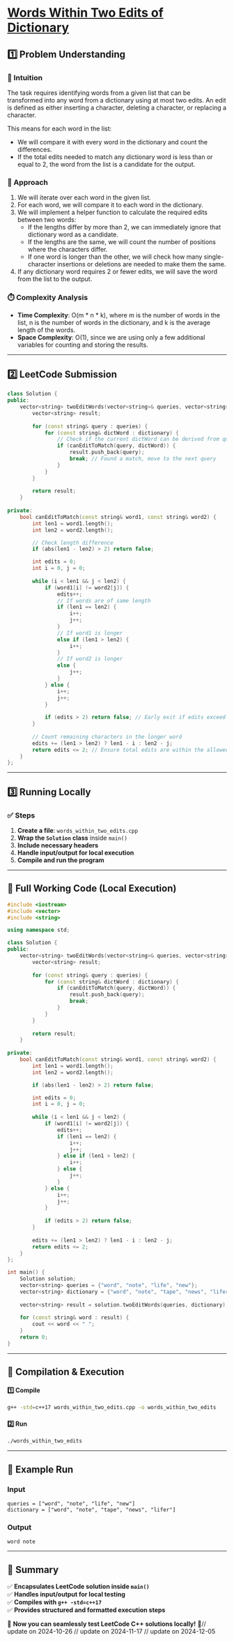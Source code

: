 # **[Words Within Two Edits of Dictionary](https://leetcode.com/problems/words-within-two-edits-of-dictionary/description/)**  

## **1️⃣ Problem Understanding**  
### **📌 Intuition**  
The task requires identifying words from a given list that can be transformed into any word from a dictionary using at most two edits. An edit is defined as either inserting a character, deleting a character, or replacing a character. 

This means for each word in the list:
- We will compare it with every word in the dictionary and count the differences.
- If the total edits needed to match any dictionary word is less than or equal to 2, the word from the list is a candidate for the output.

### **🚀 Approach**  
1. We will iterate over each word in the given list.
2. For each word, we will compare it to each word in the dictionary.
3. We will implement a helper function to calculate the required edits between two words:
   - If the lengths differ by more than 2, we can immediately ignore that dictionary word as a candidate.
   - If the lengths are the same, we will count the number of positions where the characters differ.
   - If one word is longer than the other, we will check how many single-character insertions or deletions are needed to make them the same.
4. If any dictionary word requires 2 or fewer edits, we will save the word from the list to the output.

### **⏱️ Complexity Analysis**  
- **Time Complexity**: O(m * n * k), where m is the number of words in the list, n is the number of words in the dictionary, and k is the average length of the words. 
- **Space Complexity**: O(1), since we are using only a few additional variables for counting and storing the results.

---  

## **2️⃣ LeetCode Submission**  
```cpp
class Solution {
public:
    vector<string> twoEditWords(vector<string>& queries, vector<string>& dictionary) {
        vector<string> result;
        
        for (const string& query : queries) {
            for (const string& dictWord : dictionary) {
                // Check if the current dictWord can be derived from query within 2 edits.
                if (canEditToMatch(query, dictWord)) {
                    result.push_back(query);
                    break; // Found a match, move to the next query
                }
            }
        }
        
        return result;
    }
    
private:
    bool canEditToMatch(const string& word1, const string& word2) {
        int len1 = word1.length();
        int len2 = word2.length();

        // Check length difference
        if (abs(len1 - len2) > 2) return false;

        int edits = 0;
        int i = 0, j = 0;
        
        while (i < len1 && j < len2) {
            if (word1[i] != word2[j]) {
                edits++;
                // If words are of same length
                if (len1 == len2) {
                    i++;
                    j++;
                } 
                // If word1 is longer
                else if (len1 > len2) {
                    i++;
                } 
                // If word2 is longer
                else {
                    j++;
                }
            } else {
                i++;
                j++;
            }
            
            if (edits > 2) return false; // Early exit if edits exceed 2
        }
        
        // Count remaining characters in the longer word
        edits += (len1 > len2) ? len1 - i : len2 - j;
        return edits <= 2; // Ensure total edits are within the allowed range
    }
};  
```  

---  

## **3️⃣ Running Locally**  
### **✅ Steps**  
1. **Create a file**: `words_within_two_edits.cpp`  
2. **Wrap the `Solution` class** inside `main()`  
3. **Include necessary headers**  
4. **Handle input/output for local execution**  
5. **Compile and run the program**  

---  

## **📝 Full Working Code (Local Execution)**  
```cpp
#include <iostream>
#include <vector>
#include <string>

using namespace std;

class Solution {
public:
    vector<string> twoEditWords(vector<string>& queries, vector<string>& dictionary) {
        vector<string> result;
        
        for (const string& query : queries) {
            for (const string& dictWord : dictionary) {
                if (canEditToMatch(query, dictWord)) {
                    result.push_back(query);
                    break;
                }
            }
        }
        
        return result;
    }
    
private:
    bool canEditToMatch(const string& word1, const string& word2) {
        int len1 = word1.length();
        int len2 = word2.length();

        if (abs(len1 - len2) > 2) return false;

        int edits = 0;
        int i = 0, j = 0;
        
        while (i < len1 && j < len2) {
            if (word1[i] != word2[j]) {
                edits++;
                if (len1 == len2) {
                    i++;
                    j++;
                } else if (len1 > len2) {
                    i++;
                } else {
                    j++;
                }
            } else {
                i++;
                j++;
            }
            
            if (edits > 2) return false; 
        }
        
        edits += (len1 > len2) ? len1 - i : len2 - j;
        return edits <= 2; 
    }
};

int main() {
    Solution solution;
    vector<string> queries = {"word", "note", "life", "new"};
    vector<string> dictionary = {"word", "note", "tape", "news", "lifer"};
    
    vector<string> result = solution.twoEditWords(queries, dictionary);
    
    for (const string& word : result) {
        cout << word << " ";
    }
    return 0;
}
```  

---  

## **🔧 Compilation & Execution**  
#### **1️⃣ Compile**  
```bash
g++ -std=c++17 words_within_two_edits.cpp -o words_within_two_edits
```  

#### **2️⃣ Run**  
```bash
./words_within_two_edits
```  

---  

## **🎯 Example Run**  
### **Input**  
```
queries = ["word", "note", "life", "new"]
dictionary = ["word", "note", "tape", "news", "lifer"]
```  
### **Output**  
```
word note 
```  

---  

## **📌 Summary**  
✅ **Encapsulates LeetCode solution inside `main()`**  
✅ **Handles input/output for local testing**  
✅ **Compiles with `g++ -std=c++17`**  
✅ **Provides structured and formatted execution steps**  

🚀 **Now you can seamlessly test LeetCode C++ solutions locally!** 🚀// update on 2024-10-26
// update on 2024-11-17
// update on 2024-12-05
